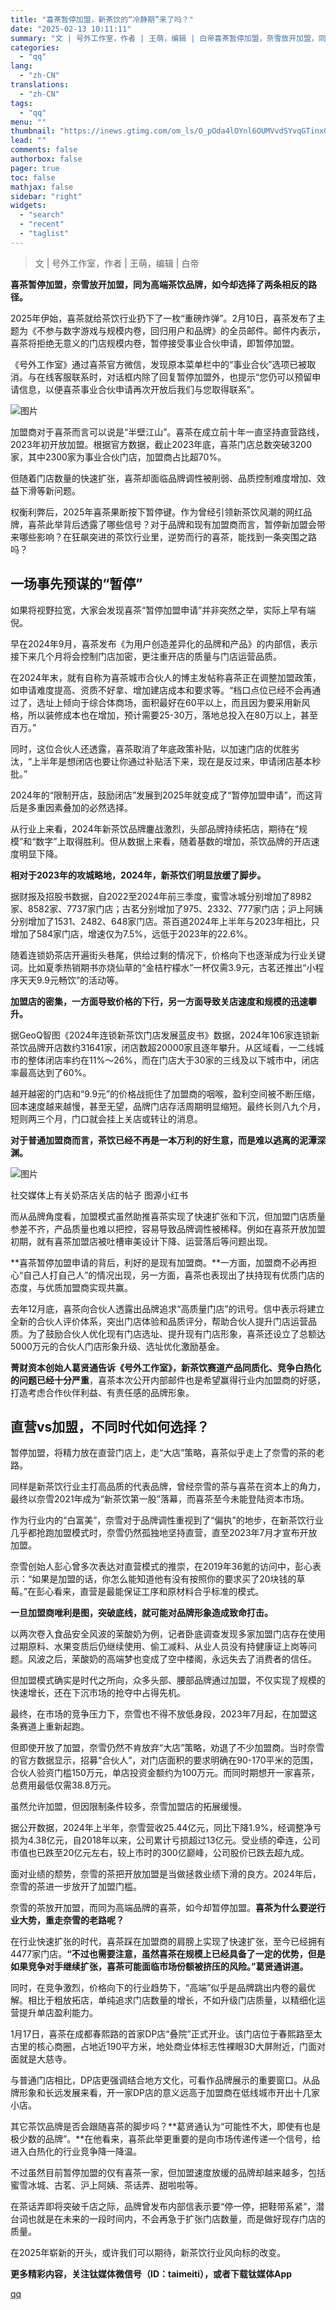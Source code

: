 ```yaml
---
title: "喜茶暂停加盟，新茶饮的“冷静期”来了吗？"
date: "2025-02-13 10:11:11"
summary: "文 | 号外工作室，作者 | 王萌，编辑 | 白帝喜茶暂停加盟，奈雪放开加盟，同为高端茶饮品牌，如今..."
categories:
  - "qq"
lang:
  - "zh-CN"
translations:
  - "zh-CN"
tags:
  - "qq"
menu: ""
thumbnail: "https://inews.gtimg.com/om_ls/O_pOda4lOYnl6OUMVvdSYvqGTinxQiKBlGP15G9VRjdnUAA_640360/0"
lead: ""
comments: false
authorbox: false
pager: true
toc: false
mathjax: false
sidebar: "right"
widgets:
  - "search"
  - "recent"
  - "taglist"
---
```


> 文 | 号外工作室，作者 | 王萌，编辑 | 白帝

**喜茶暂停加盟，奈雪放开加盟，同为高端茶饮品牌，如今却选择了两条相反的路径。**

2025年伊始，喜茶就给茶饮行业扔下了一枚“重磅炸弹”。2月10日，喜茶发布了主题为《不参与数字游戏与规模内卷，回归用户和品牌》的全员邮件。邮件内表示，喜茶将拒绝无意义的门店规模内卷，暂停接受事业合伙申请，即暂停加盟。

《号外工作室》通过喜茶官方微信，发现原本菜单栏中的“事业合伙”选项已被取消。与在线客服联系时，对话框内除了回复暂停加盟外，也提示“您仍可以预留申请信息，以便喜茶事业合伙申请再次开放后我们与您取得联系”。

![图片](https://inews.gtimg.com/om_bt/Ozf49pve-dEO91J4Q_6uuLeksYnObHtGVNwrUXYe_kuHcAA/641)

加盟商对于喜茶而言可以说是“半壁江山”。喜茶在成立前十年一直坚持直营路线，2023年初开放加盟。根据官方数据，截止2023年底，喜茶门店总数突破3200家，其中2300家为事业合伙门店，加盟商占比超70%。

但随着门店数量的快速扩张，喜茶却面临品牌调性被削弱、品质控制难度增加、效益下滑等新问题‌。

权衡利弊后，2025年喜茶果断按下暂停键。作为曾经引领新茶饮风潮的网红品牌，喜茶此举背后透露了哪些信号？对于品牌和现有加盟商而言，暂停新加盟会带来哪些影响？在狂飙突进的茶饮行业里，逆势而行的喜茶，能找到一条突围之路吗？

**一场事先预谋的“暂停”**
---------------

如果将视野拉宽，大家会发现喜茶“暂停加盟申请”并非突然之举，实际上早有端倪。

早在2024年9月，喜茶发布《为用户创造差异化的品牌和产品》的内部信，表示接下来几个月将会控制门店加密，更注重开店的质量与门店运营品质。

在2024年末，就有自称为喜茶城市合伙人的博主发帖称喜茶正在调整加盟政策，如申请难度提高、资质不好拿、增加建店成本和要求等。“档口点位已经不会再通过了，选址上倾向于综合体商场，面积最好在60平以上，而且因为要采用新风格，所以装修成本也在增加，预计需要25-30万，落地总投入在80万以上，甚至百万。”

同时，这位合伙人还透露，喜茶取消了年底政策补贴，以加速门店的优胜劣汰，“上半年是想闭店也要让你通过补贴活下来，现在是反过来，申请闭店基本秒批。”

2024年的“限制开店，鼓励闭店”发展到2025年就变成了“暂停加盟申请”，而这背后是多重因素叠加的必然选择。

从行业上来看，2024年新茶饮品牌鏖战激烈，头部品牌持续拓店，期待在“规模”和“数字”上取得胜利。但从数据上来看，随着基数的增加，茶饮品牌的开店速度明显下降。

**相对于2023年的攻城略地，2024年，新茶饮们明显放缓了脚步。**

据财报及招股书数据，自2022至2024年前三季度，蜜雪冰城分别增加了8982家、8582家、7737家门店；古茗分别增加了975、2332、777家门店；沪上阿姨分别增加了1531、2482、648家门店。茶百道2024年上半年与2023年相比，只增加了584家门店，增速仅为7.5%，远低于2023年的22.6%。

随着连锁奶茶店开遍街头巷尾，供给过剩的情况下，价格向下也逐渐成为行业关键词。比如夏季热销期书亦烧仙草的“金桔柠檬水”一杯仅需3.9元，古茗还推出“小程序天天9.9元畅饮”的活动等。

**加盟店的密集，一方面导致价格的下行，另一方面导致关店速度和规模的迅速攀升。**

据GeoQ智图《2024年连锁新茶饮门店发展蓝皮书》数据，2024年106家连锁新茶饮品牌开店数约31641家，闭店数超20000家且逐年攀升。从区域看，一二线城市的整体闭店率约在11%～26%，而在门店大于30家的三线及以下城市中，闭店率最高达到了60%。

越开越密的门店和“9.9元”的价格战扼住了加盟商的咽喉，盈利空间被不断压缩，回本速度越来越慢，甚至无望，品牌门店存活周期明显缩短。最终长则八九个月，短则两三个月，门口就会挂上关店或转让的消息。

**对于普通加盟商而言，茶饮已经不再是一本万利的好生意，而是难以逃离的泥潭深渊。**

![图片](https://inews.gtimg.com/om_bt/OPAK25OQb_r-DG3rOONN_G8fsp6Sc76qBtN3naENDbKAIAA/641)

社交媒体上有关奶茶店关店的帖子 图源小红书

而从品牌角度看，加盟模式虽然助推喜茶实现了快速扩张和下沉，但加盟门店质量参差不齐，产品质量也难以把控，容易导致品牌调性被稀释。例如在喜茶开放加盟初期，就有喜茶加盟店被吐槽审美设计下降、运营落后等问题出现。

**喜茶暂停加盟申请的背后，利好的是现有加盟商。**一方面，加盟商不必再担心“自己人打自己人”的情况出现，另一方面，喜茶也表现出了扶持现有优质门店的态度，与优质加盟商实现共赢。

去年12月底，喜茶向合伙人透露出品牌追求“高质量门店”的讯号。信中表示将建立全新的合伙人评价体系，突出门店体验和品质评分，帮助合伙人提升门店运营品质。为了鼓励合伙人优化现有门店选址、提升现有门店形象，喜茶还设立了总额达5000万元的合伙人门店形象升级、选址优化激励基金。

**菁财资本创始人葛贤通告诉《号外工作室》，新茶饮赛道产品同质化、竞争白热化的问题已经十分严重**，喜茶本次公开内部邮件也是希望赢得行业内加盟商的好感，打造考虑合作伙伴利益、有责任感的品牌形象。

**直营vs加盟，不同时代如何选择？**
--------------------

暂停加盟，将精力放在直营门店上，走“大店”策略，喜茶似乎走上了奈雪的茶的老路。

同样是新茶饮行业主打高品质的代表品牌，曾经奈雪的茶与喜茶在资本上的角力，最终以奈雪2021年成为“新茶饮第一股”落幕，而喜茶至今未能登陆资本市场。

作为行业内的“白富美”，奈雪对于品牌调性重视到了“偏执”的地步，在新茶饮行业几乎都抢跑加盟模式时，奈雪仍然孤独地坚持直营，直至2023年7月才宣布开放加盟。

奈雪创始人彭心曾多次表达对直营模式的推崇，在2019年36氪的访问中，彭心表示：“如果是加盟的话，你怎么能知道他有没有按照你的要求买了20块钱的草莓。”在彭心看来，直营是最能保证工序和原材料合乎标准的模式。

**一旦加盟商唯利是图，突破底线，就可能对品牌形象造成致命打击。**

以两次卷入食品安全风波的茉酸奶为例，记者卧底调查发现多家加盟门店存在使用过期原料、水果变质后仍继续使用、偷工减料、从业人员没有持健康证上岗等问题。风波之后，茉酸奶的高端梦也变成了空中楼阁，永远失去了消费者的信任。

但加盟模式确实是时代之所向，众多头部、腰部品牌通过加盟，不仅实现了规模的快速增长，还在下沉市场的抢夺中占得先机。

最终，在市场的竞争压力下，奈雪也不得不放低身段，2023年7月起，在加盟这条赛道上重新起跑。

但即使开放了加盟，奈雪仍然不肯放弃“大店”策略，劝退了不少加盟商。当时奈雪的官方数据显示，招募“合伙人”，对门店面积的要求明确在90-170平米的范围，合伙人验资门槛150万元，单店投资金额约为100万元。而同时期想开一家喜茶，总费用最低仅需38.8万元。

虽然允许加盟，但因限制条件较多，奈雪加盟店的拓展缓慢。

据公开数据，2024年上半年，奈雪营收25.44亿元，同比下降1.9%，经调整净亏损为4.38亿元，自2018年以来，公司累计亏损超过13亿元。受业绩的牵连，公司市值也已跌至20亿元左右，较上市时的300亿巅峰，公司股价已跌去超九成。

面对业绩的颓势，奈雪的茶把开放加盟是当做拯救业绩下滑的良方。2024年后，奈雪的茶进一步放开了加盟门槛。

奈雪的茶放开加盟，而同为高端品牌的喜茶，如今却暂停加盟。**喜茶为什么要逆行业大势，重走奈雪的老路呢？**

在行业快速扩张的时代，喜茶踩在加盟商的肩膀上实现了快速扩张，至今已经拥有4477家门店。**“不过也需要注意，虽然喜茶在规模上已经具备了一定的优势，但是如果竞争对手继续扩张，喜茶可能面临市场份额被挤压的风险。”葛贤通讲道。**

同时，在竞争激烈，价格向下的行业趋势下，“高端”似乎是品牌跳出内卷的最优解。相比于粗放拓店，单纯追求门店数量的增长，不如升级门店质量，以精细化运营提升单店盈利能力。

1月17日，喜茶在成都春熙路的首家DP店“叠院”正式开业。该门店位于春熙路至太古里的核心商圈，占地近190平方米，地处商业体标志性裸眼3D大屏附近，门面对面就是大慈寺。

与普通门店相比，DP店更强调结合地方文化，可看作品牌展示的重要窗口。从品牌形象和长远发展来看，开一家DP店的意义远高于加盟商在低线城市开出十几家小店。

其它茶饮品牌是否会跟随喜茶的脚步吗？**葛贤通认为“可能性不大，即使有也是极少数的品牌”。**在他看来，喜茶此举更重要的是向市场传递传递一个信号，给进入白热化的行业竞争降一降温。

不过虽然目前暂停加盟的仅有喜茶一家，但加盟速度放缓的品牌却越来越多，包括蜜雪冰城、古茗、沪上阿姨、茶话弄、甜啦啦等。

在茶话弄即将突破千店之际，品牌曾发布内部信表示要“停一停，把鞋带系紧”，潜台词也就是在未来的一段时间内，不会再急于扩张门店数量，而是做好现存门店的质量。

在2025年崭新的开头，或许我们可以期待，新茶饮行业风向标的改变。

**更多精彩内容，关注钛媒体微信号（ID：taimeiti），或者下载钛媒体App**

[qq](https://new.qq.com/rain/a/20250213A02F5A00)
